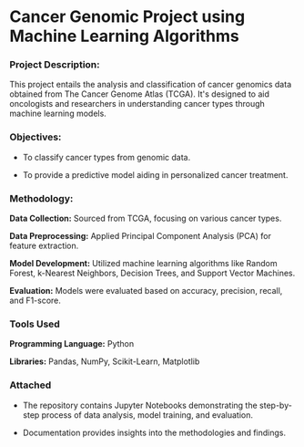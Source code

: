 # Cancer Genomic Project using Machine Learning Algorithms

### Project Description:

This project entails the analysis and classification of cancer genomics data obtained from The Cancer Genome Atlas (TCGA). It's designed to aid oncologists and researchers in understanding cancer types through machine learning models.

### Objectives:

- To classify cancer types from genomic data.
  
- To provide a predictive model aiding in personalized cancer treatment.

### Methodology:

**Data Collection:** Sourced from TCGA, focusing on various cancer types.

**Data Preprocessing:** Applied Principal Component Analysis (PCA) for feature extraction.

**Model Development:** Utilized machine learning algorithms like Random Forest, k-Nearest Neighbors, Decision Trees, and Support Vector Machines.

**Evaluation:** Models were evaluated based on accuracy, precision, recall, and F1-score.

### Tools Used

**Programming Language:** Python

**Libraries:** Pandas, NumPy, Scikit-Learn, Matplotlib

### Attached 
- The repository contains Jupyter Notebooks demonstrating the step-by-step process of data analysis, model training, and evaluation.

- Documentation provides insights into the methodologies and findings.
